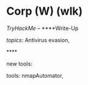 # Corp \(W\) \(wlk\)

_TryHackMe_ –  ****Write-Up

_topics_: Antivirus evasion, 

\*\*\*\*

new tools: 

tools: nmapAutomator, 

